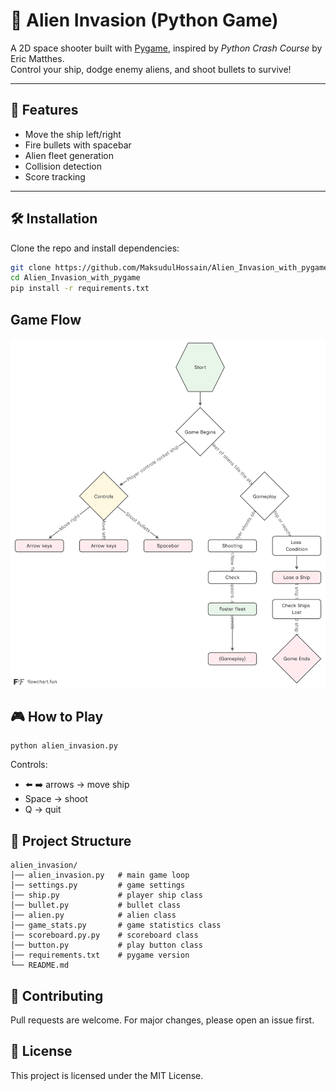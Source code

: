 # 👾 Alien Invasion (Python Game)

A 2D space shooter built with [Pygame](https://www.pygame.org/), inspired by *Python Crash Course* by Eric Matthes.  
Control your ship, dodge enemy aliens, and shoot bullets to survive!

---

## 🚀 Features
- Move the ship left/right
- Fire bullets with spacebar
- Alien fleet generation
- Collision detection
- Score tracking

---

## 🛠️ Installation

Clone the repo and install dependencies:

```bash
git clone https://github.com/MaksudulHossain/Alien_Invasion_with_pygame.git
cd Alien_Invasion_with_pygame
pip install -r requirements.txt
```
## Game Flow
![alt text](game_flowchart_overview-1.png)
## 🎮 How to Play
```
python alien_invasion.py
```
Controls:

- ⬅️ ➡️ arrows → move ship
- Space → shoot
- Q → quit

## 📂 Project Structure
```
alien_invasion/
│── alien_invasion.py   # main game loop
│── settings.py         # game settings
│── ship.py             # player ship class
│── bullet.py           # bullet class
│── alien.py            # alien class
│── game_stats.py       # game statistics class
│── scoreboard.py.py    # scoreboard class
│── button.py           # play button class
│── requirements.txt    # pygame version   
└── README.md
```
## 🤝 Contributing
Pull requests are welcome. For major changes, please open an issue first.

## 📄 License
This project is licensed under the MIT License.



